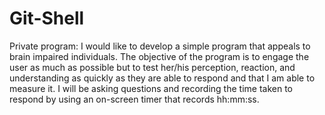 # Git-Shell
Private program:
I would like to develop a simple program that appeals to brain impaired individuals.
The objective of the program is to engage the user as much as possible but to test
her/his perception, reaction, and understanding as quickly as they are able to respond
and that I am able to measure it. I will be asking questions and recording the time
taken to respond by using an on-screen timer that records hh:mm:ss.
